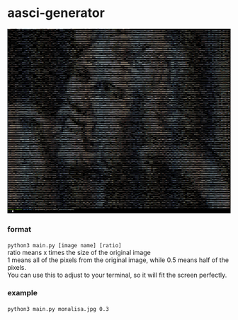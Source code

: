 # aasci-generator
![alt text](sample.png)
### format   
```python3 main.py [image name] [ratio]```  
ratio means x times the size of the original image  
1 means all of the pixels from the original image, while 0.5 means half of the pixels.  
You can use this to adjust to your terminal, so it will fit the screen perfectly.   
### example  
```python3 main.py monalisa.jpg 0.3```


